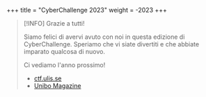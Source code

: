 +++
title = "CyberChallenge 2023"
weight = -2023
+++

> [!INFO] Grazie a tutti!
>
> Siamo felici di avervi avuto con noi in questa edizione di CyberChallenge.
> Speriamo che vi siate divertiti e che abbiate imparato qualcosa di nuovo.
>
> Ci vediamo l'anno prossimo!
>
> - [ctf.ulis.se](https://ctf.ulis.se/news/ccit-24/)
> - [Unibo Magazine](https://magazine.unibo.it/archivio/2024/07/16/cyberchallenge-it-2024-terzo-posto-per-il-team-delluniversita-di-bologna)
